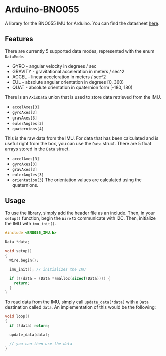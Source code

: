 # Arduino-BNO055

A library for the BNO055 IMU for Arduino. You can find the datasheet [here](https://cdn-shop.adafruit.com/datasheets/BST_BNO055_DS000_12.pdf).

## Features
There are currently 5 supported data modes, represented with the enum `DataMode`.
* GYRO    - angular velocity in degrees / sec
* GRAVITY - gravitational acceleration in meters / sec^2
* ACCEL   - linear acceleration in meters / sec^2
* EUL     - absolute angular orientation in degrees [0, 360)
* QUAT    - absolute orientation in quaternion form [-180, 180)

There is an `AxisData` union that is used to store data retrieved from the IMU.
* `accelAxes[3]`
* `gyroAxes[3]`
* `gravAxes[3]`
* `eulerAngles[3]`
* `quaternions[4]`

This is the raw data from the IMU. For data that has been calculated and is useful right from the box,
you can use the `Data` struct. There are 5 float arrays stored in the `Data` struct.
* `accelAxes[3]`
* `gyroAxes[3]`
* `gravAxes[3]`
* `eulerAngles[3]`
* `orientation[3]`
The orientation values are calculated using the quaternions.

## Usage
To use the library, simply add the header file as an include. Then, in your `setup()` function, begin the `Wire` to communicate with I2C. Then, initialize the IMU with `imu_init()`.
```ino
#include <BNO055_IMU.h>

Data *data;

void setup()
{
  Wire.begin();

  imu_init(); // initializes the IMU

  if (!(data = (Data *)malloc(sizeof(Data)))) {
    return;
  }
}
```

To read data from the IMU, simply call `update_data(*data)` with a `Data` destination called `data`. An implementation of this would be the following:
```ino
void loop()
{
  if (!data) return;

  update_data(data);

  // you can then use the data
}
```